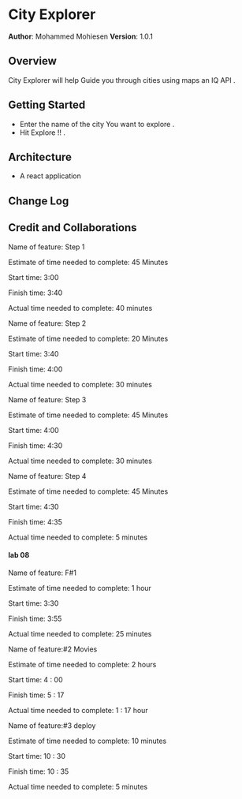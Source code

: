 # City Explorer

**Author**: Mohammed Mohiesen
**Version**: 1.0.1 

## Overview
City Explorer will help Guide you through cities using maps an IQ API .

## Getting Started
- Enter the name of the city You want to explore .
- Hit Explore !! .

## Architecture
- A react application 

## Change Log
<!-- Use this area to document the iterative changes made to your application as each feature is successfully implemented. Use time stamps. Here's an example:

01-01-2001 4:59pm - Application now has a fully-functional express server, with a GET route for the location resource. -->

## Credit and Collaborations
<!-- Give credit (and a link) to other people or resources that helped you build this application. -->


Name of feature: Step 1

Estimate of time needed to complete: 45 Minutes

Start time: 3:00

Finish time: 3:40

Actual time needed to complete: 40 minutes



Name of feature: Step 2

Estimate of time needed to complete: 20 Minutes

Start time: 3:40

Finish time: 4:00

Actual time needed to complete: 30 minutes





Name of feature: Step 3

Estimate of time needed to complete: 45 Minutes

Start time: 4:00

Finish time: 4:30

Actual time needed to complete: 30 minutes





Name of feature: Step 4

Estimate of time needed to complete: 45 Minutes

Start time: 4:30

Finish time: 4:35

Actual time needed to complete: 5 minutes

#### lab 08

Name of feature: F#1

Estimate of time needed to complete: 1 hour

Start time: 3:30

Finish time: 3:55

Actual time needed to complete: 25 minutes

Name of feature:#2 Movies

Estimate of time needed to complete: 2 hours

Start time: 4 : 00

Finish time: 5 : 17

Actual time needed to complete: 1 : 17 hour

Name of feature:#3 deploy

Estimate of time needed to complete: 10 minutes

Start time: 10 : 30

Finish time: 10 : 35

Actual time needed to complete: 5 minutes